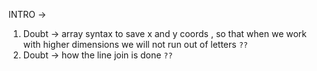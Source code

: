 INTRO -> 

1. Doubt -> array syntax to save x and y coords , so that when we work with higher dimensions we will not run out of letters `??`
2. Doubt -> how the line join is done `??`